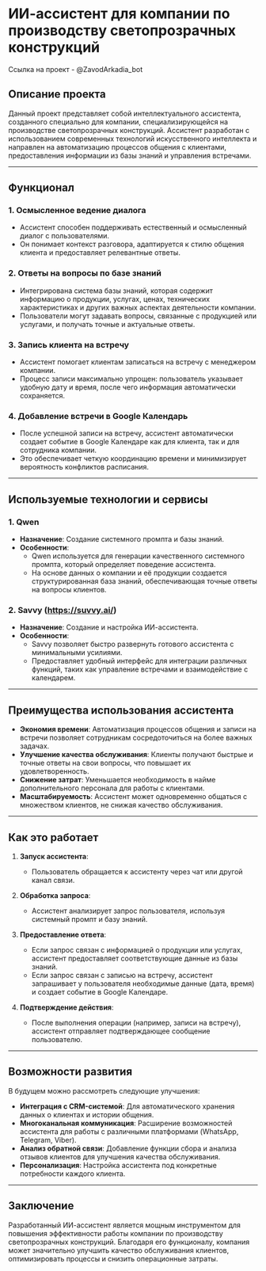 # ИИ-ассистент для компании по производству светопрозрачных конструкций

Ссылка на проект - @ZavodArkadia_bot

## Описание проекта

Данный проект представляет собой интеллектуального ассистента, созданного специально для компании, специализирующейся на производстве светопрозрачных конструкций. Ассистент разработан с использованием современных технологий искусственного интеллекта и направлен на автоматизацию процессов общения с клиентами, предоставления информации из базы знаний и управления встречами.

---

## Функционал

### 1. **Осмысленное ведение диалога**
   - Ассистент способен поддерживать естественный и осмысленный диалог с пользователями.
   - Он понимает контекст разговора, адаптируется к стилю общения клиента и предоставляет релевантные ответы.

### 2. **Ответы на вопросы по базе знаний**
   - Интегрирована система базы знаний, которая содержит информацию о продукции, услугах, ценах, технических характеристиках и других важных аспектах деятельности компании.
   - Пользователи могут задавать вопросы, связанные с продукцией или услугами, и получать точные и актуальные ответы.

### 3. **Запись клиента на встречу**
   - Ассистент помогает клиентам записаться на встречу с менеджером компании.
   - Процесс записи максимально упрощен: пользователь указывает удобную дату и время, после чего информация автоматически сохраняется.

### 4. **Добавление встречи в Google Календарь**
   - После успешной записи на встречу, ассистент автоматически создает событие в Google Календаре как для клиента, так и для сотрудника компании.
   - Это обеспечивает четкую координацию времени и минимизирует вероятность конфликтов расписания.

---

## Используемые технологии и сервисы

### 1. **Qwen**
   - **Назначение**: Создание системного промпта и базы знаний.
   - **Особенности**:
     - Qwen используется для генерации качественного системного промпта, который определяет поведение ассистента.
     - На основе данных о компании и её продукции создается структурированная база знаний, обеспечивающая точные ответы на вопросы клиентов.

### 2. **Savvy (https://suvvy.ai/)**
   - **Назначение**: Создание и настройка ИИ-ассистента.
   - **Особенности**:
     - Savvy позволяет быстро развернуть готового ассистента с минимальными усилиями.
     - Предоставляет удобный интерфейс для интеграции различных функций, таких как управление встречами и взаимодействие с календарем.

---

## Преимущества использования ассистента

- **Экономия времени**: Автоматизация процессов общения и записи на встречи позволяет сотрудникам сосредоточиться на более важных задачах.
- **Улучшение качества обслуживания**: Клиенты получают быстрые и точные ответы на свои вопросы, что повышает их удовлетворенность.
- **Снижение затрат**: Уменьшается необходимость в найме дополнительного персонала для работы с клиентами.
- **Масштабируемость**: Ассистент может одновременно общаться с множеством клиентов, не снижая качество обслуживания.

---

## Как это работает

1. **Запуск ассистента**:
   - Пользователь обращается к ассистенту через чат или другой канал связи.
   
2. **Обработка запроса**:
   - Ассистент анализирует запрос пользователя, используя системный промпт и базу знаний.
   
3. **Предоставление ответа**:
   - Если запрос связан с информацией о продукции или услугах, ассистент предоставляет соответствующие данные из базы знаний.
   - Если запрос связан с записью на встречу, ассистент запрашивает у пользователя необходимые данные (дата, время) и создает событие в Google Календаре.

4. **Подтверждение действия**:
   - После выполнения операции (например, записи на встречу), ассистент отправляет подтверждающее сообщение пользователю.

---

## Возможности развития

В будущем можно рассмотреть следующие улучшения:
- **Интеграция с CRM-системой**: Для автоматического хранения данных о клиентах и истории общения.
- **Многоканальная коммуникация**: Расширение возможностей ассистента для работы с различными платформами (WhatsApp, Telegram, Viber).
- **Анализ обратной связи**: Добавление функции сбора и анализа отзывов клиентов для улучшения качества обслуживания.
- **Персонализация**: Настройка ассистента под конкретные потребности каждого клиента.

---

## Заключение

Разработанный ИИ-ассистент является мощным инструментом для повышения эффективности работы компании по производству светопрозрачных конструкций. Благодаря его функционалу, компания может значительно улучшить качество обслуживания клиентов, оптимизировать процессы и снизить операционные затраты.
